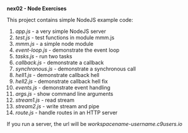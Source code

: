**nex02 - Node Exercises**

This project contains simple NodeJS example code:

1. *app.js* - a very simple NodeJS server
2. *test.js* - test functions in module mmm.js
3. *mmm.js* - a simple node module
4. *event-loop.js* - demonstrate the event loop
5. *tasks.js* - run two tasks
6. *callback.js* - demonstrate a callback
7. *synchronous.js* - demonstrate a synchronous call
8. *hell1.js* - demonstrate callback hell
9. *hell2.js* - demonstrate callback hell fix
10. *events.js* - demonstrate event handling
11. *args.js* - show command line arguments
12. *stream1.js* - read stream
13. *stream2.js* - write stream and pipe
14. *route.js* - handle routes in an HTTP server 

If you run a server, the url will be *workspacename-username.c9users.io*
